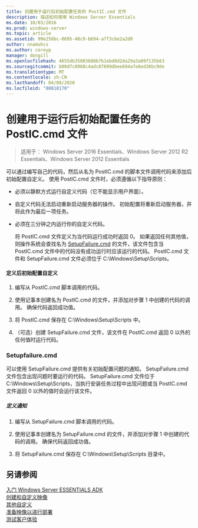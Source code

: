 ```yaml
---
title: 创建用于运行后初始配置任务的 PostIC.cmd 文件
description: 描述如何使用 Windows Server Essentials
ms.date: 10/03/2016
ms.prod: windows-server
ms.topic: article
ms.assetid: 99e258bc-0695-48c9-b694-a7f3cbe2a2d0
author: nnamuhcs
ms.author: coreyp
manager: dongill
ms.openlocfilehash: 4655db35803680b7b1ebd0d2da29a3a09f135b63
ms.sourcegitcommit: b00d7c8968c4adc8f699dbee694afe6ed36bc9de
ms.translationtype: MT
ms.contentlocale: zh-CN
ms.lasthandoff: 04/08/2020
ms.locfileid: "80818170"
---
```

# <a name="create-the-posticcmd-file-for-running-post-initial-configuration-tasks"></a>创建用于运行后初始配置任务的 PostIC.cmd 文件

>适用于： Windows Server 2016 Essentials、Windows Server 2012 R2 Essentials、Windows Server 2012 Essentials

可以通过编写自己的代码，然后从名为 PostIC.cmd 的脚本文件调用代码来添加后初始配置自定义。 使用 PostIC.cmd 文件时，必须遵循以下指导原则：  
  
- 必须以静默方式运行自定义代码（它不能显示用户界面）。  
  
- 自定义代码无法启动重新启动服务器的操作。 初始配置将重新启动服务器，并将此作为最后一项任务。  
  
- 必须在三分钟之内运行你的自定义代码。  
  
  将 PostIC.cmd 文件定义为当代码运行成功时返回 0。 如果返回任何其他值，则操作系统会查找名为 [SetupFailure.cmd](Create-the-PostIC.cmd-File-for-Running-Post-Initial-Configuration-Tasks.md#BKMK_SetupFailure) 的文件，该文件包含当 PostIC.cmd 文件中的代码没有成功运行时应该运行的代码。 PostIC.cmd 文件和 SetupFailure.cmd 文件必须位于 C:\Windows\Setup\Scripts。  
  
#### <a name="to-define-post-initial-configuration-customizations"></a>定义后初始配置自定义  
  
1.  编写从 PostIC.cmd 脚本调用的代码。  
  
2.  使用记事本创建名为 PostIC.cmd 的文件，并添加对步骤 1 中创建的代码的调用。 确保代码返回成功值。  
  
3.  将 PostIC.cmd 保存在 C:\Windows\Setup\Scripts 中。  
  
4.  （可选）创建 SetupFailure.cmd 文件，该文件在 PostIC.cmd 返回 0 以外的任何值时运行代码。  
  
###  <a name="setupfailurecmd"></a><a name="BKMK_SetupFailure"></a>Setupfailure.cmd  
 可以使用 SetupFailure.cmd 提供有关初始配置问题的通知。 SetupFailure.cmd 文件包含出现问题时要运行的代码。 SetupFailure.cmd 文件位于 C:\Windows\Setup\Scripts，当执行安装任务过程中出现问题或当 PostIC.cmd 文件返回 0 以外的值时会运行该文件。  
  
##### <a name="to-define-notifications"></a>定义通知  
  
1.  编写从 SetupFailure.cmd 脚本调用的代码。  
  
2.  使用记事本创建名为 SetupFailure.cmd 的文件，并添加对步骤 1 中创建的代码的调用。 确保代码返回成功值。  
  
3.  将 SetupFailure.cmd 保存在 C:\Windows\Setup\Scripts 目录中。  
  
## <a name="see-also"></a>另请参阅  
 [入门 Windows Server ESSENTIALS ADK](Getting-Started-with-the-Windows-Server-Essentials-ADK.md)   
 [创建和自定义映像](Creating-and-Customizing-the-Image.md)   
 [其他自定义](Additional-Customizations.md)   
 [准备映像以进行部署](Preparing-the-Image-for-Deployment.md)   
 [测试客户体验](Testing-the-Customer-Experience.md)